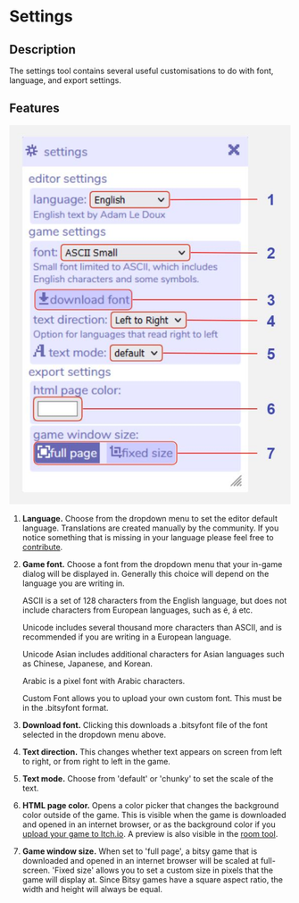 # Settings

## Description

The settings tool contains several useful customisations to do with font, language, and export settings. 

## Features

![settings diagram](.images/settingsDiagram.JPG)

1. **Language.** Choose from the dropdown menu to set the editor default language. Translations are created manually by the community. If you notice something that is missing in your language please feel free to [contribute](/contributing#translating-editor-text).

2. **Game font.** Choose a font from the dropdown menu that your in-game dialog will be displayed in. Generally this choice will depend on the language you are writing in.

	ASCII is a set of 128 characters from the English language, but does not include characters from European languages, such as é, á etc.

	Unicode includes several thousand more characters than ASCII, and is recommended if you are writing in a European language.

	Unicode Asian includes additional characters for Asian languages such as Chinese, Japanese, and Korean.

	Arabic is a pixel font with Arabic characters.

	Custom Font allows you to upload your own custom font. This must be in the .bitsyfont format.

3. **Download font.** Clicking this downloads a .bitsyfont file of the font selected in the dropdown menu above.

4. **Text direction.** This changes whether text appears on screen from left to right, or from right to left in the game.

5. **Text mode.** Choose from 'default' or 'chunky' to set the scale of the text.

6. **HTML page color.** Opens a color picker that changes the background color outside of the game. This is visible when the game is downloaded and opened in an internet browser, or as the background color if you [upload your game to Itch.io](/faq/uploadToItch). A preview is also visible in the [room tool](../room).

7. **Game window size.** When set to 'full page', a bitsy game that is downloaded and opened in an internet browser will be scaled at full-screen. 'Fixed size' allows you to set a custom size in pixels that the game will display at. Since Bitsy games have a square aspect ratio, the width and height will always be equal.